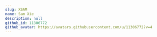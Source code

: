 ```yaml
---
slug: XSAM
name: Sam Xie
description: null
github_id: 11306772
github_avatar: https://avatars.githubusercontent.com/u/11306772?v=4
---
```


